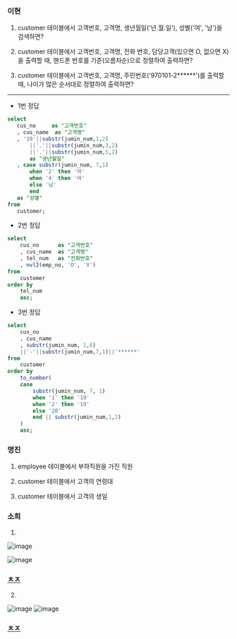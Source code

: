 ### 이현
1. customer 테이블에서 고객번호, 고객명, 생년월일('년.월.일'), 성별('여', '남')을 검색하면?

2. customer 테이블에서 고객번호, 고객명, 전화 번호, 담당고객(있으면 O, 없으면 X)을 출력할 때, 핸드폰 번호를 기준(오름차순)으로 정렬하여 출력하면?

3. customer 테이블에서 고객번호, 고객명, 주민번호('970101-2******')를 출력할 때, 나이가 많은 순서대로 정렬하여 출력하면?

-------

- 1번 정답
 ```sql
select
    cus_no     as "고객번호"
    , cus_name  as "고객명"
    , '19'||substr(jumin_num,1,2)
        ||'.'||substr(jumin_num,3,2)
        ||'.'||substr(jumin_num,5,2)
        as "생년월일"
    , case substr(jumin_num, 7,1) 
        when '2' then '여'
        when '4' then '여'
        else '남'
        end
    as "성별"
from
    customer;
```

- 2번 정답
```sql
select
    cus_no      as "고객번호"
    , cus_name  as "고객명"
    , tel_num   as "전화번호"
    , nvl2(emp_no, 'O', 'X')
from
    customer
order by
    tel_num
    asc;
```

- 3번 정답
```sql
select
    cus_no
    , cus_name
    , substr(jumin_num, 1,6)
    ||'-'||substr(jumin_num,7,1)||'******'
from
    customer
order by
    to_number(
    case
        substr(jumin_num, 7, 1)
        when '1' then '19'
        when '2' then '19'
        else '20'
        end || substr(jumin_num,1,2)
    )
    asc;
```

### 명진
1. employee 테이블에서 부하직원을 가진 직원

2. customer 테이블에서 고객의 연령대
 
3. customer 테이블에서 고객의 생일

### 소희
1.
![image](https://user-images.githubusercontent.com/82145134/122050306-4fe9df80-ce1e-11eb-8e2f-0547a6fe1933.png)

![image](https://user-images.githubusercontent.com/82145134/122050336-58dab100-ce1e-11eb-8f58-0f85ee9135f9.png)


### [ㅊㅈ](https://programmers.co.kr/learn/courses/30/lessons/59039)


2.
![image](https://user-images.githubusercontent.com/82145134/122210160-4c1e9180-cee0-11eb-9b7f-2000ecacb6bd.png)
![image](https://user-images.githubusercontent.com/82145134/122210185-52147280-cee0-11eb-93c1-5a2b11dc8b73.png)

### [ㅊㅈ](https://programmers.co.kr/learn/courses/30/lessons/59415)

